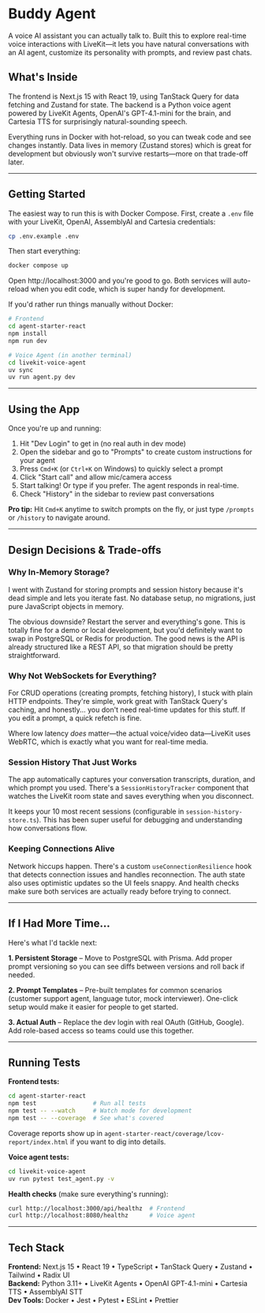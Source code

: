# Buddy Agent

A voice AI assistant you can actually talk to. Built this to explore real-time voice interactions with LiveKit—it lets you have natural conversations with an AI agent, customize its personality with prompts, and review past chats.

## What's Inside

The frontend is Next.js 15 with React 19, using TanStack Query for data fetching and Zustand for state. The backend is a Python voice agent powered by LiveKit Agents, OpenAI's GPT-4.1-mini for the brain, and Cartesia TTS for surprisingly natural-sounding speech.

Everything runs in Docker with hot-reload, so you can tweak code and see changes instantly. Data lives in memory (Zustand stores) which is great for development but obviously won't survive restarts—more on that trade-off later.

---

## Getting Started

The easiest way to run this is with Docker Compose. First, create a `.env` file with your LiveKit, OpenAI, AssemblyAI and Cartesia credentials:

```bash
cp .env.example .env
```

Then start everything:

```bash
docker compose up
```

Open http://localhost:3000 and you're good to go. Both services will auto-reload when you edit code, which is super handy for development.

If you'd rather run things manually without Docker:

```bash
# Frontend
cd agent-starter-react
npm install
npm run dev

# Voice Agent (in another terminal)
cd livekit-voice-agent
uv sync
uv run agent.py dev
```

---

## Using the App

Once you're up and running:

1. Hit "Dev Login" to get in (no real auth in dev mode)
2. Open the sidebar and go to "Prompts" to create custom instructions for your agent
3. Press `Cmd+K` (or `Ctrl+K` on Windows) to quickly select a prompt
4. Click "Start call" and allow mic/camera access
5. Start talking! Or type if you prefer. The agent responds in real-time.
6. Check "History" in the sidebar to review past conversations

**Pro tip:** Hit `Cmd+K` anytime to switch prompts on the fly, or just type `/prompts` or `/history` to navigate around.

---

## Design Decisions & Trade-offs

### Why In-Memory Storage?

I went with Zustand for storing prompts and session history because it's dead simple and lets you iterate fast. No database setup, no migrations, just pure JavaScript objects in memory. 

The obvious downside? Restart the server and everything's gone. This is totally fine for a demo or local development, but you'd definitely want to swap in PostgreSQL or Redis for production. The good news is the API is already structured like a REST API, so that migration should be pretty straightforward.

### Why Not WebSockets for Everything?

For CRUD operations (creating prompts, fetching history), I stuck with plain HTTP endpoints. They're simple, work great with TanStack Query's caching, and honestly... you don't need real-time updates for this stuff. If you edit a prompt, a quick refetch is fine.

Where low latency *does* matter—the actual voice/video data—LiveKit uses WebRTC, which is exactly what you want for real-time media.

### Session History That Just Works

The app automatically captures your conversation transcripts, duration, and which prompt you used. There's a `SessionHistoryTracker` component that watches the LiveKit room state and saves everything when you disconnect. 

It keeps your 10 most recent sessions (configurable in `session-history-store.ts`). This has been super useful for debugging and understanding how conversations flow.

### Keeping Connections Alive

Network hiccups happen. There's a custom `useConnectionResilience` hook that detects connection issues and handles reconnection. The auth state also uses optimistic updates so the UI feels snappy. And health checks make sure both services are actually ready before trying to connect.

---

## If I Had More Time...

Here's what I'd tackle next:

**1. Persistent Storage** – Move to PostgreSQL with Prisma. Add proper prompt versioning so you can see diffs between versions and roll back if needed.

**2. Prompt Templates** – Pre-built templates for common scenarios (customer support agent, language tutor, mock interviewer). One-click setup would make it easier for people to get started.

**3. Actual Auth** – Replace the dev login with real OAuth (GitHub, Google). Add role-based access so teams could use this together.

---

## Running Tests

**Frontend tests:**
```bash
cd agent-starter-react
npm test                # Run all tests
npm test -- --watch     # Watch mode for development
npm test -- --coverage  # See what's covered
```

Coverage reports show up in `agent-starter-react/coverage/lcov-report/index.html` if you want to dig into details.

**Voice agent tests:**
```bash
cd livekit-voice-agent
uv run pytest test_agent.py -v
```

**Health checks** (make sure everything's running):
```bash
curl http://localhost:3000/api/healthz  # Frontend
curl http://localhost:8080/healthz      # Voice agent
```

---

## Tech Stack

**Frontend:** Next.js 15 • React 19 • TypeScript • TanStack Query • Zustand • Tailwind • Radix UI  
**Backend:** Python 3.11+ • LiveKit Agents • OpenAI GPT-4.1-mini • Cartesia TTS • AssemblyAI STT  
**Dev Tools:** Docker • Jest • Pytest • ESLint • Prettier